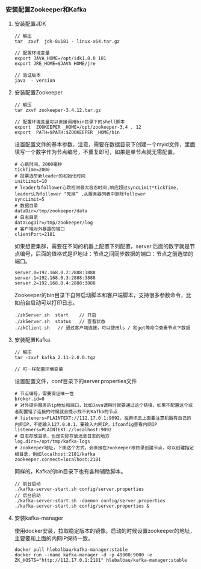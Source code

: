 ### 安装配置Zookeeper和Kafka

1. 安装配置JDK

    ```
    // 解压
    tar  zxvf  jdk-8u181 - linux-x64.tar.gz

    // 配置环境变量
    export JAVA_HOME=/opt/idk1.8.0 181
    export JRE_HOME=$JAVA HOME/jre

    // 验证版本
    java  - version 
    ```

2. 安装配置Zookeeper

    ```
    // 解压
    tar zxvf zookeeper-3.4.12.tar.gz

    // 配置环境变量可以直接调用bin目录下的shell脚本
    export  ZOOKEEPER _HOME=/opt/zookeeper-3.4 . 12
    export  PATH=$PATH:$ZOOKEEPER _HOME/bin
    ```

    设置配置文件的基本参数，注意，需要在数据目录下创建一个myid文件，里面填写一个数字作为节点编号，不重复即可，如果是单节点就无需配置。

    ```
    # 心跳时间，2000毫秒
    tickTime=2000
    # 投票选举新leader的初始化时间
    initLimit=10
    # leader与follower心跳检测最大容忍时间,响应超过syncLimit*tickTime, leader认为follower "死掉” ,从服务器列表中删除follower
    syncLimit=5
    # 数据目录
    dataDir=/tmp/zookeeper/data
    # 日志目录
    dataLogDir=/tmp/zookeeper/log
    # 客户端对外暴露的端口
    clientPort=2181
    ```

    如果想要集群，需要在不同的机器上配置下列配置，server.后面的数字就是节点编号，后面的值格式是IP地址：节点之间同步数据的端口：节点之前选举的端口。

    ```
    server.0=192.168.0.2:2888:3888
    server.1=192.168.0.3:2888:3888
    server.2=192.168.0.4:2888:3888
    ```

    Zookeeper的bin目录下自带启动脚本和客户端脚本，支持很多参数命令，比如前台启动可以打印日志。

    ```
    ./zkServer.sh  start    // 开启
    ./zkServer.sh  status   // 查看状态
    ./zkClient.sh   // 通过客户端连接，可以使用ls / 和get等命令查看节点下数据
    ```

3. 安装配置Kafka

    ```
    // 解压
    tar -zxvf kafka_2.11-2.0.0.tgz

    // 可一样配置环境变量
    ```

    设置配置文件，conf目录下的server.properties文件

    ```
    # 节点编号，需要保证唯一性
    broker.id=0
    # 对外提供服务的ip地址和端口，比如Java调用时就要通过这个链接，如果不配置这个或者配置错了连接的时候就会提示找不到Kafka的节点
    # listeners=PLAINTEXT://112.17.0.1:9092，在腾讯云上面要注意机器有自己的内网IP，不能输入127.0.0.1，要输入内网IP，ifconfig查看内网IP
    listeners=PLAINTEXT://localhost:9092
    # 日志存放目录，也是实际存放消息日志的地方
    log.dirs=/opt/tmp/kafka-logs
    # zookeeper地址，下面这个方式，会直接在zookeeper根目录创建节点，可以创建指定根目录，例如localhost:2181/kafka
    zookeeper.connect=localhost:2181
    ```

    同样的，Kafka的bin目录下也有各种辅助脚本。

    ```
    // 前台启动
    ./kafka-server-start.sh config/server.properties
    // 后台启动
    ./kafka-server-start.sh -daemon config/server.properties
    ./kafka-server-start.sh config/server.properties &
    ```
    
4. 安装kafka-manager
    
    使用docker安装，拉取稳定版本的镜像。启动的时候设置zookeeper的地址，主要要和上面的内网IP保持一致。
    
    ```
    docker pull hlebalbau/kafka-manager:stable
    docker run --name kafka-manager -d -p 49000:9000 -e ZK_HOSTS="http://112.17.0.1:2181" hlebalbau/kafka-manager:stable
    ```
